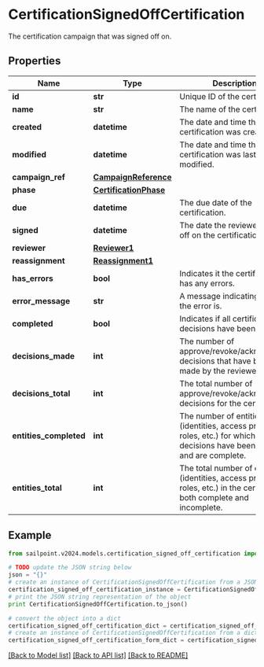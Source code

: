 # CertificationSignedOffCertification

The certification campaign that was signed off on.

## Properties

Name | Type | Description | Notes
------------ | ------------- | ------------- | -------------
**id** | **str** | Unique ID of the certification. | 
**name** | **str** | The name of the certification. | 
**created** | **datetime** | The date and time the certification was created. | 
**modified** | **datetime** | The date and time the certification was last modified. | [optional] 
**campaign_ref** | [**CampaignReference**](CampaignReference.md) |  | 
**phase** | [**CertificationPhase**](CertificationPhase.md) |  | 
**due** | **datetime** | The due date of the certification. | 
**signed** | **datetime** | The date the reviewer signed off on the certification. | 
**reviewer** | [**Reviewer1**](Reviewer1.md) |  | 
**reassignment** | [**Reassignment1**](Reassignment1.md) |  | [optional] 
**has_errors** | **bool** | Indicates it the certification has any errors. | 
**error_message** | **str** | A message indicating what the error is. | [optional] 
**completed** | **bool** | Indicates if all certification decisions have been made. | 
**decisions_made** | **int** | The number of approve/revoke/acknowledge decisions that have been made by the reviewer. | 
**decisions_total** | **int** | The total number of approve/revoke/acknowledge decisions for the certification. | 
**entities_completed** | **int** | The number of entities (identities, access profiles, roles, etc.) for which all decisions have been made and are complete. | 
**entities_total** | **int** | The total number of entities (identities, access profiles, roles, etc.) in the certification, both complete and incomplete. | 

## Example

```python
from sailpoint.v2024.models.certification_signed_off_certification import CertificationSignedOffCertification

# TODO update the JSON string below
json = "{}"
# create an instance of CertificationSignedOffCertification from a JSON string
certification_signed_off_certification_instance = CertificationSignedOffCertification.from_json(json)
# print the JSON string representation of the object
print CertificationSignedOffCertification.to_json()

# convert the object into a dict
certification_signed_off_certification_dict = certification_signed_off_certification_instance.to_dict()
# create an instance of CertificationSignedOffCertification from a dict
certification_signed_off_certification_form_dict = certification_signed_off_certification.from_dict(certification_signed_off_certification_dict)
```
[[Back to Model list]](../README.md#documentation-for-models) [[Back to API list]](../README.md#documentation-for-api-endpoints) [[Back to README]](../README.md)


